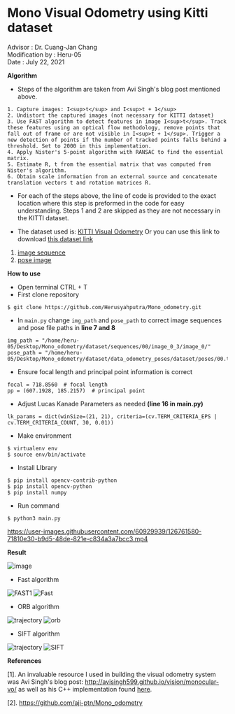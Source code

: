 # Mono Visual Odometry using Kitti dataset
Advisor : Dr. Cuang-Jan Chang                                                                                                                               
Modification by : Heru-05                                                                                                                               
Date : July 22, 2021

**Algorithm**

- Steps of the algorithm are taken from Avi Singh's blog post mentioned above. 
```
1. Capture images: I<sup>t</sup> and I<sup>t + 1</sup>
2. Undistort the captured images (not necessary for KITTI dataset)
3. Use FAST algorithm to detect features in image I<sup>t</sup>. Track these features using an optical flow methodology, remove points that fall out of frame or are not visible in I<sup>t + 1</sup>. Trigger a new detection of points if the number of tracked points falls behind a threshold. Set to 2000 in this implementation. 
4. Apply Nister's 5-point algorithm with RANSAC to find the essential matrix.
5. Estimate R, t from the essential matrix that was computed from Nister's algorithm.
6. Obtain scale information from an external source and concatenate translation vectors t and rotation matrices R.
```

- For each of the steps above, the line of code is provided to the exact location where this step is preformed in the code for easy understanding. Steps 1 and 2 are skipped as they are not necessary in the KITTI dataset.

- The dataset used is: [KITTI Visual Odometry](http://www.cvlibs.net/datasets/kitti/eval_odometry.php) Or you can use this link to download [this dataset link](https://mcut-my.sharepoint.com/:f:/g/personal/m09158022_o365_mcut_edu_tw/EvVz4l8UCB1Pp3vxAP9tlXIB0UxbmyCjVTn5ITFxAVOV0Q?e=iaCoiS)

1. [image sequence](https://s3.eu-central-1.amazonaws.com/avg-kitti/data_odometry_gray.zip)
2. [pose image](https://s3.eu-central-1.amazonaws.com/avg-kitti/data_odometry_poses.zip)

**How to use**
- Open terminal CTRL + T
- First clone repository 
```
$ git clone https://github.com/Herusyahputra/Mono_odometry.git
```

- In `main.py` change `img_path` and `pose_path` to correct image sequences and pose file paths in **line 7 and 8**
   
```
img_path = "/home/heru-05/Desktop/Mono_odometry/dataset/sequences/00/image_0_3/image_0/"
pose_path = "/home/heru-05/Desktop/Mono_odometry/dataset/data_odometry_poses/dataset/poses/00.txt"
```

- Ensure focal length and principal point information is correct
   
```
focal = 718.8560  # focal length
pp = (607.1928, 185.2157)  # principal point
```

- Adjust Lucas Kanade Parameters as needed **(line 16 in main.py)**
   
```
lk_params = dict(winSize=(21, 21), criteria=(cv.TERM_CRITERIA_EPS | cv.TERM_CRITERIA_COUNT, 30, 0.01))
```

- Make environment

```
$ virtualenv env
$ source env/bin/activate
```
- Install LIbrary

```
$ pip install opencv-contrib-python
$ pip install opencv-python
$ pip install numpy
```
- Run command 
   
```
$ python3 main.py
````

https://user-images.githubusercontent.com/60929939/126761580-71810e30-b9d5-48de-821e-c834a3a7bcc3.mp4


**Result**

![image](https://user-images.githubusercontent.com/60929939/127080593-92f0e2ff-d5eb-4700-99c1-1520eee8b2f4.png)


- Fast algorithm

![FAST1](https://user-images.githubusercontent.com/60929939/126755753-65dd4f93-05bf-4f07-ab20-a19d3480b592.png)
![Fast](https://user-images.githubusercontent.com/60929939/126755846-277dacaa-ce73-4dc0-8aea-dfab31e636a3.png)


- ORB algorithm

![trajectory](https://user-images.githubusercontent.com/60929939/126756312-9588c075-d640-4011-8805-c1571b6bc09e.png)
![orb](https://user-images.githubusercontent.com/60929939/126756538-f6ff46b0-0b62-4cff-af13-f48924a66c14.png)

- SIFT algorithm

![trajectory](https://user-images.githubusercontent.com/60929939/126757153-7248af60-7429-4fdb-9dbb-62587fe86521.png)
![SIFT](https://user-images.githubusercontent.com/60929939/126758199-516f15bd-01d5-4c71-99f4-18bfd506305f.png)


**References**

[1]. An invaluable resource I used in building the visual odometry system was Avi Singh's blog post: http://avisingh599.github.io/vision/monocular-vo/ as well as his C++ implementation found [here](https://github.com/avisingh599/mono-vo).

[2]. https://github.com/aji-ptn/Mono_odometry
